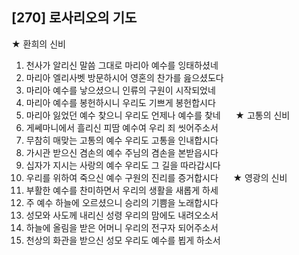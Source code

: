 ## [270] 로사리오의 기도

★ 환희의 신비  
1) 천사가 알리신 말씀 그대로 마리아 예수를 잉태하셨네  
2) 마리아 엘리사벳 방문하시어 영혼의 찬가를 읊으셨도다  
3) 마리아 예수를 낳으셨으니 인류의 구원이 시작되었네  
4) 마리아 예수를 봉헌하시니 우리도 기쁘게 봉헌합시다  
5) 마리아 잃었던 예수 찾으니 우리도 언제나 예수를 찾네  
  
★ 고통의 신비  
1) 게쎄마니에서 흘리신 피땀 예수여 우리 죄 씻어주소서  
2) 무참히 매맞는 고통의 예수 우리도 고통을 인내합시다  
3) 가시관 받으신 겸손의 예수 주님의 겸손을 본받읍시다  
4) 십자가 지시는 사랑의 예수 우리도 그 길을 따라갑시다  
5) 우리를 위하여 죽으신 예수 구원의 진리를 증거합시다  
  
★ 영광의 신비  
1) 부활한 예수를 찬미하면서 우리의 생활을 새롭게 하세  
2) 주 예수 하늘에 오르셨으니 승리의 기쁨을 노래합시다  
3) 성모와 사도께 내리신 성령 우리의 맘에도 내려오소서  
4) 하늘에 올림을 받은 어머니 우리의 전구자 되어주소서  
5) 천상의 화관을 받으신 성모 우리도 예수를 뵙게 하소서
